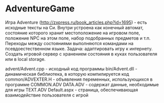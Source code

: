 # AdventureGame
Игра Adventure (http://zxpress.ru/book_articles.php?id=1695) - есть исходные
тексты на Си. Внутри устроена как конечный автомат, состояние которого
хранит местоположение на игровом поле, положение NPC на этом поле,
набор подобранных предметов  и т.п. Переходы между состояниями
выполняются командами на псевдоестественном языке.
Задача: адаптировать игру к интернету. Создать игровой сервер с хранением
состояния в куках пользователя или в local storage.

advent/Advent.cpp - исходный код программы
bin/Advent.dll - динамическая библиотека, в которую компилируется код
common/ADVEXTER.H - объявления переменных, использующихся в программе
COMMON.ADV
DATA.ADV    - содержат данные, необходимые для игры
TEXT.ADV
Default.aspx - страница, обеспечивающая взаимодействие пользователя с игрой
